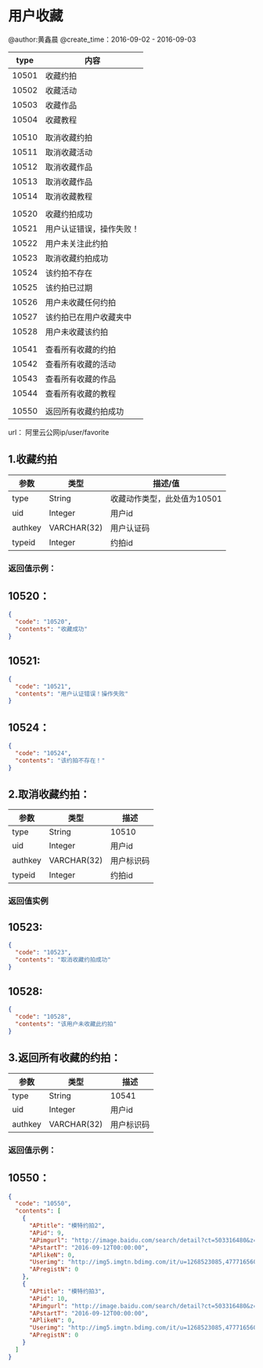 # 用户收藏

@author:黄鑫晨  @create_time：2016-09-02 - 2016-09-03

| type  | 内容           |
| ----- | ------------ |
| 10501 | 收藏约拍         |
| 10502 | 收藏活动         |
| 10503 | 收藏作品         |
| 10504 | 收藏教程         |
|       |              |
| 10510 | 取消收藏约拍       |
| 10511 | 取消收藏活动       |
| 10512 | 取消收藏作品       |
| 10513 | 取消收藏作品       |
| 10514 | 取消收藏教程       |
|       |              |
| 10520 | 收藏约拍成功       |
| 10521 | 用户认证错误，操作失败！ |
| 10522 | 用户未关注此约拍     |
| 10523 | 取消收藏约拍成功     |
| 10524 | 该约拍不存在       |
| 10525 | 该约拍已过期       |
| 10526 | 用户未收藏任何约拍    |
| 10527 | 该约拍已在用户收藏夹中  |
| 10528 | 用户未收藏该约拍     |
|       |              |
| 10541 | 查看所有收藏的约拍    |
| 10542 | 查看所有收藏的活动    |
| 10543 | 查看所有收藏的作品    |
| 10544 | 查看所有收藏的教程    |
|       |              |
| 10550 | 返回所有收藏约拍成功   |

url： 阿里云公网ip/user/favorite

## 1.收藏约拍

| 参数      | 类型          | 描述/值             |
| ------- | ----------- | ---------------- |
| type    | String      | 收藏动作类型，此处值为10501 |
| uid     | Integer     | 用户id             |
| authkey | VARCHAR(32) | 用户认证码            |
| typeid  | Integer     | 约拍id             |

### 返回值示例：

## 10520：

```json
{
  "code": "10520", 
  "contents": "收藏成功"
}
```

## 10521:

```json
{
  "code": "10521", 
  "contents": "用户认证错误！操作失败"
}
```

## 10524：

```json
{
  "code": "10524", 
  "contents": "该约拍不存在！"
}
```

## 2.取消收藏约拍：

| 参数      | 类型          | 描述    |
| ------- | ----------- | ----- |
| type    | String      | 10510 |
| uid     | Integer     | 用户id  |
| authkey | VARCHAR(32) | 用户标识码 |
| typeid  | Integer     | 约拍id  |

### 返回值实例

## 10523:

```json
{
  "code": "10523", 
  "contents": "取消收藏约拍成功"
}
```

## 10528:

```json
{
  "code": "10528", 
  "contents": "该用户未收藏此约拍"
}
```



## 3.返回所有收藏的约拍：

| 参数      | 类型          | 描述    |
| ------- | ----------- | ----- |
| type    | String      | 10541 |
| uid     | Integer     | 用户id  |
| authkey | VARCHAR(32) | 用户标识码 |



### 返回值示例：

## 10550：

```json
{
  "code": "10550", 
  "contents": [
    {
      "APtitle": "模特约拍2", 
      "APid": 9, 
      "APimgurl": "http://image.baidu.com/search/detail?ct=503316480&z=&tn=baiduimagedetail&ipn=d&word=%E5%8D%95%E8%BA%AB%E7%8B%97&step_word=&ie=utf-8&in=&cl=2&lm=-1&st=-1&cs=2150404125,3211995021&os=1615331675,3944367252&simid=0,0&pn=8&rn=1&di=39492073940&ln=1989&fr=&fmq=1472862566666_R&ic=0&s=undefined&se=&sme=&tab=0&width=&height=&face=undefined&is=&istype=2&ist=&jit=&bdtype=0&adpicid=0&pi=0&gsm=0&objurl=http%3A%2F%2Fimg9.jiwu.com%2Fjiwu_news_pics%2F20151225%2F1450854576571_000.jpg&rpstart=0&rpnum=0&adpicid=0", 
      "APstartT": "2016-09-12T00:00:00", 
      "APlikeN": 0, 
      "Userimg": "http://img5.imgtn.bdimg.com/it/u=1268523085,477716560&fm=21&gp=0.jpg", 
      "APregistN": 0
    }, 
    {
      "APtitle": "模特约拍3", 
      "APid": 10, 
      "APimgurl": "http://image.baidu.com/search/detail?ct=503316480&z=&tn=baiduimagedetail&ipn=d&word=%E5%8D%95%E8%BA%AB%E7%8B%97&step_word=&ie=utf-8&in=&cl=2&lm=-1&st=-1&cs=2150404125,3211995021&os=1615331675,3944367252&simid=0,0&pn=8&rn=1&di=39492073940&ln=1989&fr=&fmq=1472862566666_R&ic=0&s=undefined&se=&sme=&tab=0&width=&height=&face=undefined&is=&istype=2&ist=&jit=&bdtype=0&adpicid=0&pi=0&gsm=0&objurl=http%3A%2F%2Fimg9.jiwu.com%2Fjiwu_news_pics%2F20151225%2F1450854576571_000.jpg&rpstart=0&rpnum=0&adpicid=0", 
      "APstartT": "2016-09-12T00:00:00", 
      "APlikeN": 0, 
      "Userimg": "http://img5.imgtn.bdimg.com/it/u=1268523085,477716560&fm=21&gp=0.jpg", 
      "APregistN": 0
    }
  ]
}
```

